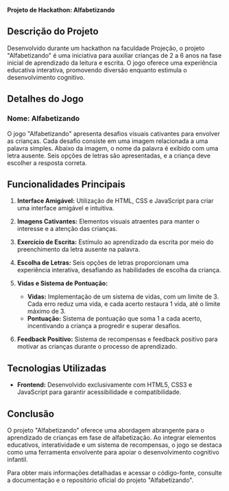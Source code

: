 **Projeto de Hackathon: Alfabetizando**

## Descrição do Projeto

Desenvolvido durante um hackathon na faculdade Projeção, o projeto "Alfabetizando" é uma iniciativa para auxiliar crianças de 2 a 6 anos na fase inicial de aprendizado da leitura e escrita. O jogo oferece uma experiência educativa interativa, promovendo diversão enquanto estimula o desenvolvimento cognitivo.

## Detalhes do Jogo

### Nome: Alfabetizando

O jogo "Alfabetizando" apresenta desafios visuais cativantes para envolver as crianças. Cada desafio consiste em uma imagem relacionada a uma palavra simples. Abaixo da imagem, o nome da palavra é exibido com uma letra ausente. Seis opções de letras são apresentadas, e a criança deve escolher a resposta correta.

## Funcionalidades Principais

1. **Interface Amigável:** Utilização de HTML, CSS e JavaScript para criar uma interface amigável e intuitiva.

2. **Imagens Cativantes:** Elementos visuais atraentes para manter o interesse e a atenção das crianças.

3. **Exercício de Escrita:** Estímulo ao aprendizado da escrita por meio do preenchimento da letra ausente na palavra.

4. **Escolha de Letras:** Seis opções de letras proporcionam uma experiência interativa, desafiando as habilidades de escolha da criança.

5. **Vidas e Sistema de Pontuação:**
   - **Vidas:** Implementação de um sistema de vidas, com um limite de 3. Cada erro reduz uma vida, e cada acerto restaura 1 vida, até o limite máximo de 3.
   - **Pontuação:** Sistema de pontuação que soma 1 a cada acerto, incentivando a criança a progredir e superar desafios.

6. **Feedback Positivo:** Sistema de recompensas e feedback positivo para motivar as crianças durante o processo de aprendizado.

## Tecnologias Utilizadas

- **Frontend:** Desenvolvido exclusivamente com HTML5, CSS3 e JavaScript para garantir acessibilidade e compatibilidade.

## Conclusão

O projeto "Alfabetizando" oferece uma abordagem abrangente para o aprendizado de crianças em fase de alfabetização. Ao integrar elementos educativos, interatividade e um sistema de recompensas, o jogo se destaca como uma ferramenta envolvente para apoiar o desenvolvimento cognitivo infantil.

Para obter mais informações detalhadas e acessar o código-fonte, consulte a documentação e o repositório oficial do projeto "Alfabetizando".